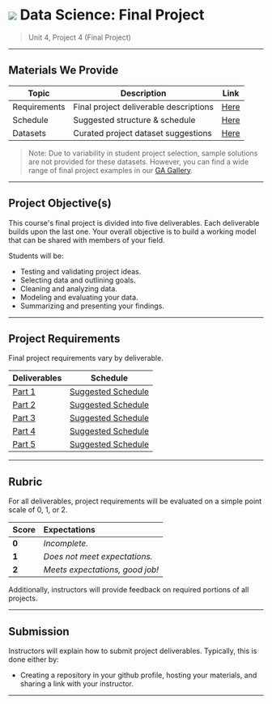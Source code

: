 # ![](https://ga-dash.s3.amazonaws.com/production/assets/logo-9f88ae6c9c3871690e33280fcf557f33.png) Data Science: Final Project

> Unit 4, Project 4 (Final Project)

---

## Materials We Provide

| Topic | Description | Link |
| --- | --- | --- |
| Requirements | Final project deliverable descriptions | [Here](./requirements.md) |
| Schedule | Suggested structure & schedule | [Here](./schedule.md) |
| Datasets | Curated project dataset suggestions  | [Here](./datasets.md) |

> Note: Due to variability in student project selection, sample solutions are not provided for these datasets. However, you can find a wide range of final project examples in our [GA Gallery](https://gallery.generalassemb.ly/DS?metro=).

---

## Project Objective(s)

This course's final project is divided into five deliverables. Each deliverable builds upon the last one. Your overall objective is to build a working model that can be shared with members of your field.

Students will be:
- Testing and validating project ideas.
- Selecting data and outlining goals.
- Cleaning and analyzing data.
- Modeling and evaluating your data.
- Summarizing and presenting your findings.

---

## Project Requirements

Final project requirements vary by deliverable. 

| Deliverables | Schedule |
| --- | --- |
| [Part 1](./requirements.md#pitch)        | [Suggested Schedule](./schedule.md#schedule) |
| [Part 2](./requirements.md#proposal)     | [Suggested Schedule](./schedule.md#schedule)  |
| [Part 3](./requirements.md#eda)          | [Suggested Schedule](./schedule.md#schedule)  |
| [Part 4](./requirements.md#notebook)     | [Suggested Schedule](./schedule.md#schedule)  |
| [Part 5](./requirements.md#presentation) | [Suggested Schedule](./schedule.md#schedule)  |


---

## Rubric

For all deliverables, project requirements will be evaluated on a simple point scale of 0, 1, or 2. 

Score | Expectations
:--- | :---
**0** | _Incomplete._
**1** | _Does not meet expectations._
**2** | _Meets expectations, good job!_

Additionally, instructors will provide feedback on required portions of all projects.

---


## Submission

Instructors will explain how to submit project deliverables. Typically, this is done either by:

- Creating a repository in your github profile, hosting your materials, and sharing a link with your instructor.

---
